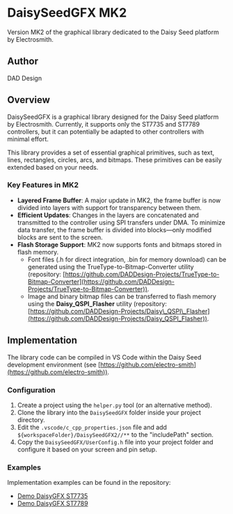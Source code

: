 # DaisySeedGFX MK2

Version MK2 of the graphical library dedicated to the Daisy Seed platform by Electrosmith.

## Author

DAD Design

## Overview

DaisySeedGFX is a graphical library designed for the Daisy Seed platform by Electrosmith. Currently, it supports only the ST7735 and ST7789 controllers, but it can potentially be adapted to other controllers with minimal effort.

This library provides a set of essential graphical primitives, such as text, lines, rectangles, circles, arcs, and bitmaps. These primitives can be easily extended based on your needs.

### Key Features in MK2

- **Layered Frame Buffer**: A major update in MK2, the frame buffer is now divided into layers with support for transparency between them.
- **Efficient Updates**: Changes in the layers are concatenated and transmitted to the controller using SPI transfers under DMA. To minimize data transfer, the frame buffer is divided into blocks—only modified blocks are sent to the screen.
- **Flash Storage Support**: MK2 now supports fonts and bitmaps stored in flash memory.
  - Font files (.h for direct integration, .bin for memory download) can be generated using the TrueType-to-Bitmap-Converter utility (repository: [https://github.com/DADDesign-Projects/TrueType-to-Bitmap-Converter](https://github.com/DADDesign-Projects/TrueType-to-Bitmap-Converter)).
  - Image and binary bitmap files can be transferred to flash memory using the **Daisy\_QSPI\_Flasher** utility (repository: [https://github.com/DADDesign-Projects/Daisy\_QSPI\_Flasher](https://github.com/DADDesign-Projects/Daisy_QSPI_Flasher)).

## Implementation

The library code can be compiled in VS Code within the Daisy Seed development environment (see [https://github.com/electro-smith](https://github.com/electro-smith)).

### Configuration

1. Create a project using the `helper.py` tool (or an alternative method).
2. Clone the library into the `DaisySeedGFX` folder inside your project directory.
3. Edit the `.vscode/c_cpp_properties.json` file and add `${workspaceFolder}/DaisySeedGFX2//**` to the "includePath" section.
4. Copy the `DaisySeedGFX/UserConfig.h` file into your project folder and configure it based on your screen and pin setup.

### Examples

Implementation examples can be found in the repository:

- [Demo DaisyGFX ST7735](https://github.com/DADDesign-Projects/DEMO_DaisyGFX_ST7735)
- [Demo DaisyGFX ST7789](https://github.com/DADDesign-Projects/DEMO_DaisyGFX_ST7789)


 
